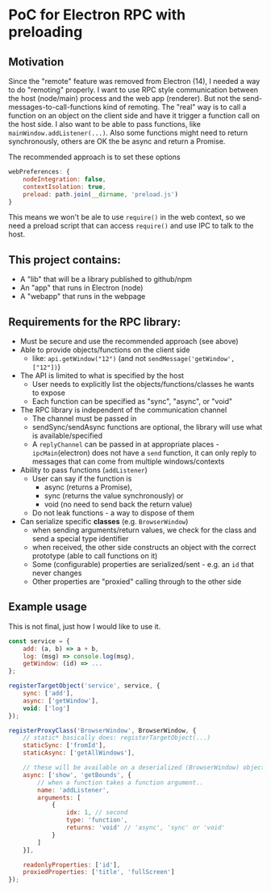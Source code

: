 # PoC for Electron RPC with preloading

## Motivation
Since the "remote" feature was removed from Electron (14), I needed a way to do "remoting" properly. I want to use RPC style communication between the host (node/main) process and the web app (renderer). But not the send-messages-to-call-functions kind of remoting. The "real" way is to call a function on an object on the client side and have it trigger a function call on the host side. I also want to be able to pass functions, like `mainWindow.addListener(...)`. Also some functions might need to return synchronously, others are OK the be async and return a Promise.

The recommended approach is to set these options
```js
webPreferences: {
    nodeIntegration: false,
    contextIsolation: true,
    preload: path.join(__dirname, 'preload.js')
}
```

This means we won't be ale to use `require()` in the web context, so we need a preload script that can access `require()` and use IPC to talk to the host.

## This project contains:
* A "lib" that will be a library published to github/npm
* An "app" that runs in Electron (node)
* A "webapp" that runs in the webpage

## Requirements for the RPC library:
* Must be secure and use the recommended approach (see above)
* Able to provide objects/functions on the client side 
  * like: `api.getWindow("12")` (and not `sendMessage('getWindow', ["12"])`)
* The API is limited to what is specified by the host
  * User needs to explicitly list the objects/functions/classes he wants to expose
  * Each function can be specified as "sync", "async", or "void"
* The RPC library is independent of the communication channel
  * The channel must be passed in
  * sendSync/sendAsync functions are optional, the library will use what is available/specified
  * A `replyChannel` can be passed in at appropriate places - `ipcMain`(electron) does not have a `send` function, it can only reply to messages that can come from multiple windows/contexts
* Ability to pass functions (`addListener`)
  * User can say if the function is
    * async (returns a Promise), 
    * sync (returns the value synchronously) or 
    * void (no need to send back the return value)
  * Do not leak functions - a way to dispose of them
* Can serialize specific **classes** (e.g. `BrowserWindow`)
  * when sending arguments/return values, we check for the class and send a special type identifier
  * when received, the other side constructs an object with the correct prototype (able to call functions on it)
  * Some (configurable) properties are serialized/sent - e.g. an `id` that never changes
  * Other properties are "proxied" calling through to the other side

## Example usage

This is not final, just how I would like to use it.

```js
const service = {
    add: (a, b) => a + b,
    log: (msg) => console.log(msg),
    getWindow: (id) => ...
};

registerTargetObject('service', service, {
    sync: ['add'],
    async: ['getWindow'],
    void: ['log']
});

registerProxyClass('BrowserWindow', BrowserWindow, {
    // static* basically does: registerTargetObject(...)
    staticSync: ['fromId'],
    staticAsync: ['getAllWindows'],

    // these will be available on a deserialized (BrowserWindow) object instance
    async: ['show', 'getBounds', {
        // when a function takes a function argument..
        name: 'addListener',
        arguments: [
            {
                idx: 1, // second
                type: 'function',
                returns: 'void' // 'async', 'sync' or 'void'
            }
        ]
    }],

    readonlyProperties: ['id'],
    proxiedProperties: ['title', 'fullScreen']
});
```